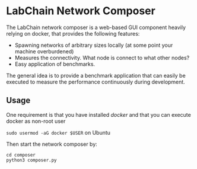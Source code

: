 # LabChain Network Composer

The LabChain network composer is a web-based GUI component heavily relying on docker, that provides the following features:

* Spawning networks of arbitrary sizes locally (at some point your machine overburdened)
* Measures the connectivity. What node is connect to what other nodes?
* Easy application of benchmarks.

The general idea is to provide a benchmark application that can easily be executed to measure the performance continuously during
development.

## Usage

One requirement is that you have installed *docker* and that you can execute docker as non-root user

`sudo usermod -aG docker $USER` on Ubuntu

Then start the network composer by:

```
cd composer
python3 composer.py
```
